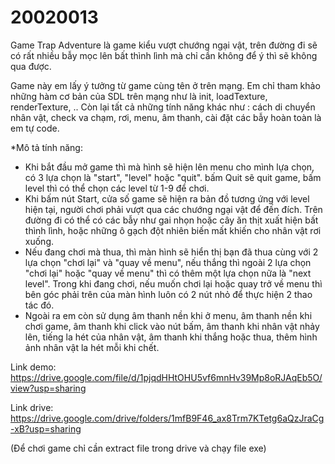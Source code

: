# 20020013

Game Trap Adventure là game kiểu vượt chướng ngại vật, trên đường đi sẽ có rất nhiều bẫy mọc lên bất thình lình mà chỉ cần không để ý thì sẽ không qua được.

Game này em lấy ý tưởng từ game cùng tên ở trên mạng. Em chỉ tham khảo những hàm cơ bản của SDL trên mạng như là init, loadTexture, renderTexture, .. Còn lại tất cả những tính năng khác như : cách di chuyển nhân vật, check va chạm, rơi, menu, âm thanh, cài đặt các bẫy hoàn toàn là em tự code.

*Mô tả tính năng:

- Khi bắt đầu mở game thì mà hình sẽ hiện lên menu cho mình lựa chọn, có 3 lựa chọn là "start", "level" hoặc "quit". bấm Quit sẽ quit game, bấm level thì có thể chọn các level từ 1-9 để chơi. 
- Khi bấm nút Start, cửa số game sẽ hiện ra bản đồ tương ứng với level hiện tại, người chơi phải vượt qua các chướng ngại vật để đến đích. Trên đường đi có thể có các bẫy như gai nhọn hoặc cây ăn thịt xuất hiện bất thình lình, hoặc những ô gạch đột nhiên biến mất khiến cho nhân vật rơi xuống.
- Nếu đang chơi mà thua, thì màn hình sẽ hiển thị bạn đã thua cùng với 2 lựa chọn "chơi lại" và "quay về menu", nếu thắng thì ngoài 2 lựa chọn "chơi lại" hoặc "quay về menu" thì có thêm một lựa chọn nữa là "next level". Trong khi đang chơi, nếu muốn chơi lại hoặc quay trở về menu thì bên góc phải trên của màn hình luôn có 2 nút nhỏ để thực hiện 2 thao tác đó.
- Ngoài ra em còn sử dụng âm thanh nền khi ở menu, âm thanh nền khi chơi game, âm thanh khi click vào nút bấm, âm thanh khi nhân vật nhảy lên, tiếng la hét của nhân vật, âm thanh khi thắng hoặc thua, thêm hình ảnh nhân vật la hét mỗi khi chết.

Link demo: https://drive.google.com/file/d/1pjqdHHtOHU5vf6mnHv39Mp8oRJAqEb5O/view?usp=sharing

Link drive: https://drive.google.com/drive/folders/1mfB9F46_ax8Trm7KTetg6aQzJraCg-xB?usp=sharing

(Để chơi game chỉ cần extract file trong drive và chạy file exe) 

